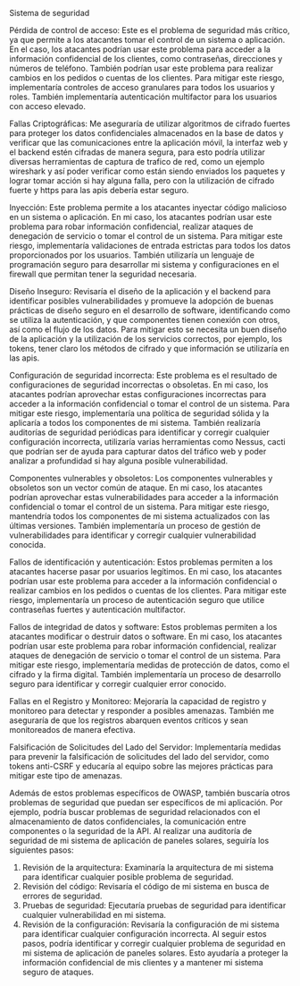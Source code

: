 Sistema de seguridad

Pérdida de control de acceso: Este es el problema de seguridad más crítico, ya que permite a los atacantes tomar el control de un sistema o aplicación. En el caso, los atacantes podrían usar este problema para acceder a la información confidencial de los clientes, como contraseñas, direcciones y números de teléfono. También podrían usar este problema para realizar cambios en los pedidos o cuentas de los clientes.
Para mitigar este riesgo, implementaría controles de acceso granulares para todos los usuarios y roles. También implementaría autenticación multifactor para los usuarios con acceso elevado.

Fallas Criptográficas: Me aseguraría de utilizar algoritmos de cifrado fuertes para proteger los datos confidenciales almacenados en la base de datos y verificar que las comunicaciones entre la aplicación móvil, la interfaz web y el backend estén cifradas de manera segura, para esto podría utilizar diversas herramientas de captura de trafico de red, como un ejemplo wireshark y así poder verificar como están siendo enviados los paquetes y lograr tomar acción si hay alguna falla, pero con la utilización de cifrado fuerte y https para las apis debería estar seguro.

Inyección: Este problema permite a los atacantes inyectar código malicioso en un sistema o aplicación. En mi caso, los atacantes podrían usar este problema para robar información confidencial, realizar ataques de denegación de servicio o tomar el control de un sistema.
Para mitigar este riesgo, implementaría validaciones de entrada estrictas para todos los datos proporcionados por los usuarios. También utilizaría un lenguaje de programación seguro para desarrollar mi sistema y configuraciones en el firewall que permitan tener la seguridad necesaria.

Diseño Inseguro: Revisaría el diseño de la aplicación y el backend para identificar posibles vulnerabilidades y promueve la adopción de buenas prácticas de diseño seguro en el desarrollo de software, identificando como se utiliza la autenticación, y que componentes tienen conexión con otros, así como el flujo de los datos. Para mitigar esto se necesita un buen diseño de la aplicación y la utilización de los servicios correctos, por ejemplo, los tokens, tener claro los métodos de cifrado y que información se utilizaría en las apis.

Configuración de seguridad incorrecta: Este problema es el resultado de configuraciones de seguridad incorrectas o obsoletas. En mi caso, los atacantes podrían aprovechar estas configuraciones incorrectas para acceder a la información confidencial o tomar el control de un sistema.
Para mitigar este riesgo, implementaría una política de seguridad sólida y la aplicaría a todos los componentes de mi sistema. También realizaría auditorías de seguridad periódicas para identificar y corregir cualquier configuración incorrecta, utilizaría varias herramientas como Nessus, cacti que podrían ser de ayuda para capturar datos del tráfico web y poder analizar a profundidad si hay alguna posible vulnerabilidad.


Componentes vulnerables y obsoletos: Los componentes vulnerables y obsoletos son un vector común de ataque. En mi caso, los atacantes podrían aprovechar estas vulnerabilidades para acceder a la información confidencial o tomar el control de un sistema.
Para mitigar este riesgo, mantendría todos los componentes de mi sistema actualizados con las últimas versiones. También implementaría un proceso de gestión de vulnerabilidades para identificar y corregir cualquier vulnerabilidad conocida.

Fallos de identificación y autenticación: Estos problemas permiten a los atacantes hacerse pasar por usuarios legítimos. En mi caso, los atacantes podrían usar este problema para acceder a la información confidencial o realizar cambios en los pedidos o cuentas de los clientes.
Para mitigar este riesgo, implementaría un proceso de autenticación seguro que utilice contraseñas fuertes y autenticación multifactor.

Fallos de integridad de datos y software: Estos problemas permiten a los atacantes modificar o destruir datos o software. En mi caso, los atacantes podrían usar este problema para robar información confidencial, realizar ataques de denegación de servicio o tomar el control de un sistema.
Para mitigar este riesgo, implementaría medidas de protección de datos, como el cifrado y la firma digital. También implementaría un proceso de desarrollo seguro para identificar y corregir cualquier error conocido.

Fallas en el Registro y Monitoreo: Mejoraría la capacidad de registro y monitoreo para detectar y responder a posibles amenazas. También me aseguraría de que los registros abarquen eventos críticos y sean monitoreados de manera efectiva.

Falsificación de Solicitudes del Lado del Servidor: Implementaría medidas para prevenir la falsificación de solicitudes del lado del servidor, como tokens anti-CSRF y educaría al equipo sobre las mejores prácticas para mitigar este tipo de amenazas.

Además de estos problemas específicos de OWASP, también buscaría otros problemas de seguridad que puedan ser específicos de mi aplicación. Por ejemplo, podría buscar problemas de seguridad relacionados con el almacenamiento de datos confidenciales, la comunicación entre componentes o la seguridad de la API.
Al realizar una auditoría de seguridad de mi sistema de aplicación de paneles solares, seguiría los siguientes pasos:
1.	Revisión de la arquitectura: Examinaría la arquitectura de mi sistema para identificar cualquier posible problema de seguridad.
2.	Revisión del código: Revisaría el código de mi sistema en busca de errores de seguridad.
3.	Pruebas de seguridad: Ejecutaría pruebas de seguridad para identificar cualquier vulnerabilidad en mi sistema.
4.	Revisión de la configuración: Revisaría la configuración de mi sistema para identificar cualquier configuración incorrecta.
Al seguir estos pasos, podría identificar y corregir cualquier problema de seguridad en mi sistema de aplicación de paneles solares. Esto ayudaría a proteger la información confidencial de mis clientes y a mantener mi sistema seguro de ataques.
